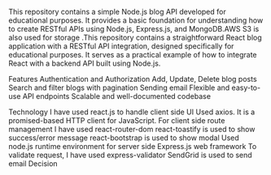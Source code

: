 This repository contains a simple Node.js blog API developed for educational purposes. It provides a basic foundation for understanding how to create RESTful APIs using Node.js, Express.js, and MongoDB.AWS S3 is also used for storage .This repository contains a straightforward React blog application with a RESTful API integration, designed specifically for educational purposes. It serves as a practical example of how to integrate React with a backend API built using Node.js.

Features
Authentication and Authorization
Add, Update, Delete blog posts
Search and filter blogs with pagination
Sending email
Flexible and easy-to-use API endpoints
Scalable and well-documented codebase

Technology
I have used react.js to handle client side UI
Used axios. It is a promised-based HTTP client for JavaScript.
For client side route management I have used react-router-dom
react-toastify is used to show success/error message
react-bootstrap is used to show modal
Used node.js runtime environment for server side
Express.js web framework
To validate request, I have used express-validator
SendGrid is used to send email
Decision
